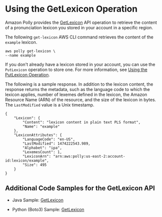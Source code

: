 # Using the GetLexicon Operation<a name="gs-get-lexicon"></a>

Amazon Polly provides the [GetLexicon](API_GetLexicon.md) API operation to retrieve the content of a pronunciation lexicon you stored in your account in a specific region\. 

The following `get-lexicon` AWS CLI command retrieves the content of the `example` lexicon\.

```
aws polly get-lexicon \
--name example
```

If you don't already have a lexicon stored in your account, you can use the `PutLexicon` operation to store one\. For more information, see [Using the PutLexicon Operation](gs-put-lexicon.md)\.

The following is a sample response\. In addition to the lexicon content, the response returns the metadata, such as the language code to which the lexicon applies, number of lexemes defined in the lexicon, the Amazon Resource Name \(ARN\) of the resource, and the size of the lexicon in bytes\. The `LastModified` value is a Unix timestamp\.

```
{
    "Lexicon": {
        "Content": "lexicon content in plain text PLS format",
        "Name": "example"
    },
    "LexiconAttributes": {
        "LanguageCode": "en-US",
        "LastModified": 1474222543.989,
        "Alphabet": "ipa",
        "LexemesCount": 1,
        "LexiconArn": "arn:aws:polly:us-east-2:account-id:lexicon/example",
        "Size": 495
    }
}
```

## Additional Code Samples for the GetLexicon API<a name="gs-get-lexicon-example-4"></a>

+ Java Sample: [GetLexicon](GetLexiconSample.md)

+ Python \(Boto3\) Sample: [GetLexicon](GetLexiconSamplePython.md)